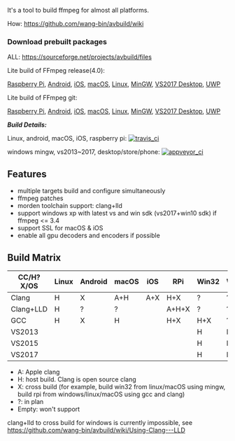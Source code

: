 It's a tool to build ffmpeg for almost all platforms.

How: https://github.com/wang-bin/avbuild/wiki

### Download prebuilt packages

ALL: https://sourceforge.net/projects/avbuild/files

Lite build of FFmpeg release(4.0):

[Raspberry Pi](https://sourceforge.net/projects/avbuild/files/raspberry-pi/ffmpeg-4.0-raspberry-pi-clang-lite.tar.xz/download), [Android](https://sourceforge.net/projects/avbuild/files/android/ffmpeg-4.0-android-clang-lite.tar.xz/download), [iOS](https://sourceforge.net/projects/avbuild/files/iOS/ffmpeg-4.0-iOS-lite.tar.xz/download), [macOS](https://sourceforge.net/projects/avbuild/files/macOS/ffmpeg-4.0-macOS-lite.tar.xz/download), [Linux](https://sourceforge.net/projects/avbuild/files/linux/ffmpeg-4.0-linux-gcc-lite.tar.xz/download), 
[MinGW](https://sourceforge.net/projects/avbuild/files/windows-desktop/ffmpeg-4.0-desktop-MINGW-LITE.7z/download), [VS2017 Desktop](https://sourceforge.net/projects/avbuild/files/windows-desktop/ffmpeg-4.0-desktop-VS2017-LITE.7z/download), [UWP](https://sourceforge.net/projects/avbuild/files/windows-store/ffmpeg-4.0-store-VS2017-LITE.7z/download)


Lite build of FFmpeg git:

[Raspberry Pi](https://sourceforge.net/projects/avbuild/files/raspberry-pi/ffmpeg-git-raspberry-pi-clang-lite.tar.xz/download), [Android](https://sourceforge.net/projects/avbuild/files/android/ffmpeg-git-android-clang-lite.tar.xz/download), [iOS](https://sourceforge.net/projects/avbuild/files/iOS/ffmpeg-git-iOS-lite.tar.xz/download), [macOS](https://sourceforge.net/projects/avbuild/files/macOS/ffmpeg-git-macOS-lite.tar.xz/download), [Linux](https://sourceforge.net/projects/avbuild/files/linux/ffmpeg-git-linux-gcc-lite.tar.xz/download), 
[MinGW](https://sourceforge.net/projects/avbuild/files/windows-desktop/ffmpeg-git-desktop-MINGW-lite.7z/download), [VS2017 Desktop](https://sourceforge.net/projects/avbuild/files/windows-desktop/ffmpeg-git-desktop-VS2017-lite.7z/download), [UWP](https://sourceforge.net/projects/avbuild/files/windows-store/ffmpeg-git-store-VS2017-lite.7z/download)

***Build Details:***

Linux, android, macOS, iOS, raspberry pi: [![travis_ci](https://travis-ci.org/wang-bin/avbuild.svg?branch=master)](https://travis-ci.org/wang-bin/avbuild)

windows mingw, vs2013~2017, desktop/store/phone: [![appveyor_ci](https://ci.appveyor.com/api/projects/status/github/wang-bin/avbuild?branch=master&svg=true)](https://ci.appveyor.com/project/wang-bin/avbuild)

## Features

- multiple targets build and configure simultaneously
- ffmpeg patches
- morden toolchain support: clang+lld
- support windows xp with latest vs and win sdk (vs2017+win10 sdk) if ffmpeg <= 3.4
- support SSL for macOS & iOS
- enable all gpu decoders and encoders if possible

## Build Matrix

| CC/H?X/OS |  Linux  |  Android  |  macOS  |   iOS   |    RPi    |  Win32  |  WinStore  | WinPhone |
|-----------|---------|-----------|---------|---------|-----------|---------|------------|----------|
|   Clang   |    H    |     X     |   A+H   |   A+X   |    H+X    |    ?    |      ?     |     ?    |
| Clang+LLD |    H    |     ?     |    ?    |         |   A+H+X   |    ?    |      ?     |     ?    |
|    GCC    |    H    |     X     |    H    |         |    H+X    |   H+X   |      ?     |     ?    |
|  VS2013   |         |           |         |         |           |    H    |      H     |     X    |
|  VS2015   |         |           |         |         |           |    H    |      H     |     X    |
|  VS2017   |         |           |         |         |           |    H    |      H     |     ?    |


- A: Apple clang
- H: host build. Clang is open source clang
- X: cross build (for example, build win32 from linux/macOS using mingw, build rpi from windows/linux/macOS using gcc and clang)
- ?: in plan
- Empty: won't support

clang+lld to cross build for windows is currently impossible, see https://github.com/wang-bin/avbuild/wiki/Using-Clang---LLD

